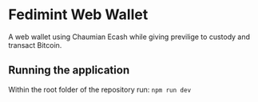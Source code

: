 # Fedimint Web Wallet
A web wallet using Chaumian Ecash while giving previlige to custody and transact Bitcoin.

## Running the application
Within the root folder of the repository run: `npm run dev`